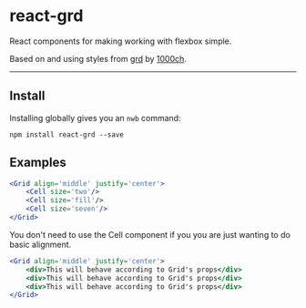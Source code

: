 # react-grd


React components for making working with flexbox simple.

Based on and using styles from [grd](https://github.com/1000ch/grd) by [1000ch](https://github.com/1000ch).

----

## Install

Installing globally gives you an `nwb` command:

```
npm install react-grd --save
```

## Examples

```jsx
<Grid align='middle' justify='center'>
    <Cell size='two'/>
    <Cell size='fill'/>
    <Cell size='seven'/>
</Grid>
```
You don't need to use the Cell component if you you are just wanting to do basic alignment.

```jsx
<Grid align='middle' justify='center'>
    <div>This will behave according to Grid's props</div>
    <div>This will behave according to Grid's props</div>
    <div>This will behave according to Grid's props</div>
</Grid>
```


[npm-badge]: https://img.shields.io/npm/v/npm-package.svg?style=flat-square
[npm]: https://www.npmjs.org/package/npm-package
